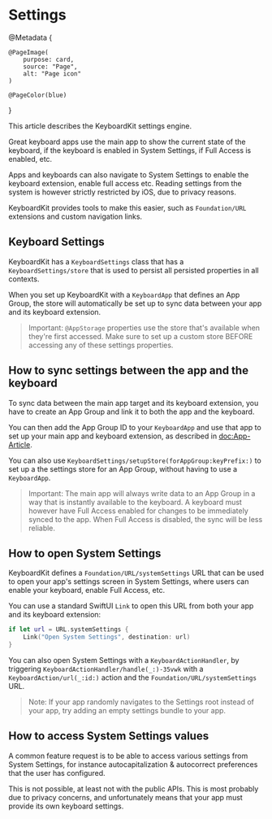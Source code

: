 # Settings

@Metadata {

    @PageImage(
        purpose: card,
        source: "Page",
        alt: "Page icon"
    )

    @PageColor(blue)
}

This article describes the KeyboardKit settings engine.

Great keyboard apps use the main app to show the current state of the keyboard, if the keyboard is enabled in System Settings, if Full Access is enabled, etc.

Apps and keyboards can also navigate to System Settings to enable the keyboard extension, enable full access etc. Reading settings from the system is however strictly restricted by iOS, due to privacy reasons.

KeyboardKit provides tools to make this easier, such as ``Foundation/URL`` extensions and custom navigation links.



## Keyboard Settings

KeyboardKit has a ``KeyboardSettings`` class that has a ``KeyboardSettings/store`` that is used to persist all persisted properties in all contexts. 

When you set up KeyboardKit with a ``KeyboardApp`` that defines an App Group, the store will automatically be set up to sync data between your app and its keyboard extension.

> Important: `@AppStorage` properties use the store that's available when they're first accessed. Make sure to set up a custom store BEFORE accessing any of these settings properties.



## How to sync settings between the app and the keyboard

To sync data between the main app target and its keyboard extension, you have to create an App Group and link it to both the app and the keyboard.

You can then add the App Group ID to your ``KeyboardApp`` and use that app to set up your main app and keyboard extension, as described in <doc:App-Article>.

You can also use ``KeyboardSettings/setupStore(forAppGroup:keyPrefix:)`` to set up a the settings store for an App Group, without having to use a ``KeyboardApp``.

> Important: The main app will always write data to an App Group in a way that is instantly available to the keyboard. A keyboard must however have Full Access enabled for changes to be immediately synced to the app. When Full Access is disabled, the sync will be less reliable.



## How to open System Settings

KeyboardKit defines a ``Foundation/URL/systemSettings`` URL that can be used to open your app's settings screen in System Settings, where users can enable your keyboard, enable Full Access, etc. 

You can use a standard SwiftUI `Link` to open this URL from both your app and its keyboard extension:

```swift
if let url = URL.systemSettings {
    Link("Open System Settings", destination: url)
}
```

You can also open System Settings with a ``KeyboardActionHandler``, by triggering ``KeyboardActionHandler/handle(_:)-35vwk`` with a ``KeyboardAction/url(_:id:)`` action and the ``Foundation/URL/systemSettings`` URL.

> Note: If your app randomly navigates to the Settings root instead of your app, try adding an empty settings bundle to your app.



## How to access System Settings values

A common feature request is to be able to access various settings from System Settings, for instance autocapitalization & autocorrect preferences that the user has configured.

This is not possible, at least not with the public APIs. This is most probably due to privacy concerns, and unfortunately means that your app must provide its own keyboard settings.
